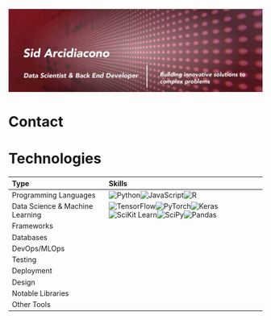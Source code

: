 ![Sid Arcidiacono, aspiring Data Scientist and Programmer](githubreadme.jpg)

# Contact
<!-- Change name of heading -->

# Technologies
<!-- Change name of heading -->

| Type | Skills     |
| :------------- | :------------- |
| Programming Languages       | ![Python](https://img.shields.io/badge/Python-3776AB?style=for-the-badge&logo=python&logoColor=white)![JavaScript](https://img.shields.io/badge/JavaScript-F7DF1E?style=for-the-badge&logo=javascript&logoColor=black)![R](https://img.shields.io/badge/R-276DC3?style=for-the-badge&logo=r&logoColor=white) |
| Data Science & Machine Learning | ![TensorFlow](https://img.shields.io/badge/TensorFlow-FF6F00?style=for-the-badge&logo=tensorflow&logoColor=white)![PyTorch](https://img.shields.io/badge/PyTorch-EE4C2C?style=for-the-badge&logo=pytorch&logoColor=white)![Keras](https://img.shields.io/badge/Keras-D00000?style=for-the-badge&logo=keras&logoColor=white)![SciKit Learn](https://img.shields.io/badge/scikit%2Dlearn-F7931E?style=for-the-badge&logo=scikit-learn&logoColor=white)![SciPy](https://img.shields.io/badge/SciPy-8CAAE6?style=for-the-badge&logo=scipy&logoColor=white)![Pandas](https://img.shields.io/badge/pandas-150458?style=for-the-badge&logo=pandas&logoColor=white)|
| Frameworks | |
| Databases |
| DevOps/MLOps | |
| Testing | |
| Deployment | |
| Design | |
| Notable Libraries | |
| Other Tools | |
